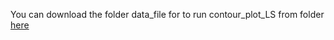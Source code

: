 You can download the folder data_file for to run contour_plot_LS from folder [here](https://www.dropbox.com/scl/fo/97q6sv55g4316057yfk60/h?dl=0&rlkey=2q59ed3susfmy2mb45j92al2g)
